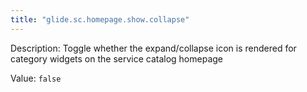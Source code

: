 ```yaml
---
title: "glide.sc.homepage.show.collapse"
---
```


Description: Toggle whether the expand/collapse icon is rendered for
			category widgets on the service catalog homepage
		

Value: `false`